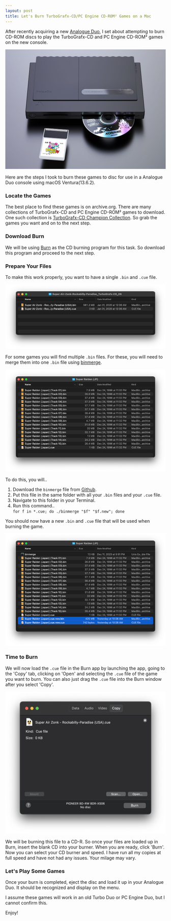 ```yaml
---
layout: post
title: Let's Burn TurboGrafx-CD/PC Engine CD-ROM² Games on a Mac
---
```


After recently acquiring a new [Analogue Duo](https://www.analogue.co/duo), I set about attempting to burn CD-ROM discs to play the TurboGrafx-CD and PC Engine CD-ROM² games on the new console.

<img src="/images/posts/23-12-20-analogue-duo.jpg" alt="An Analogue Duo console with a CD partially sticking out of the CD slot and a HuCard of Bomberman '94 placed in front of the HuCard slot." />

Here are the steps I took to burn these games to disc for use in a Analogue Duo console using macOS Ventura(13.6.2).

### Locate the Games

The best place to find these games is on archive.org. There are many collections of TurboGrafx-CD and PC Engine CD-ROM² games to download. One such collection is [TurboGrafx-CD Champion Collection](https://archive.org/details/turbografx-cd-champion-collection-updated). So grab the games you want and on to the next step.

### Download Burn

We will be using [Burn](https://burn-osx.sourceforge.io/Pages/English/home.html) as the CD burning program for this task. So download this program and proceed to the next step.

### Prepare Your Files

To make this work properly, you want to have a single `.bin` and `.cue` file.

<img src="/images/posts/23-12-20-game-folder.png" alt="A computer window showing a single .bin and .cue file for Super Air Zonk." />

For some games you will find multiple `.bin` files. For these, you will need to merge them into one `.bin` file using [binmerge](https://github.com/putnam/binmerge).

<img src="/images/posts/23-12-20-multiple-bin.png" alt="A computer window showing multiple .bin files and a single .cue file for Super Raiden." />

To do this, you will..

1. Download the `binmerge` file from [Github](https://github.com/putnam/binmerge).
2. Put this file in the same folder with all your `.bin` files and your `.cue` file.
3. Navigate to this folder in your Terminal.
4. Run this command..<br> `for f in *.cue; do ./binmerge "$f" "$f.new"; done`

You should now have a new `.bin` and `.cue` file that will be used when burning the game.

<img src="/images/posts/23-12-20-multiple-bin-result.png" alt="Mac folder showing multiple files including the newly created .bin and .cue files highlighted for Super Raiden." />

### Time to Burn

We will now load the `.cue` file in the Burn app by launching the app, going to the 'Copy' tab, clicking on 'Open' and selecting the `.cue` file of the game you want to burn. You can also just drag the `.cue` file into the Burn window after you select 'Copy'.

<img src="/images/posts/23-12-20-burn-screenshot.png" alt="The Burn app window with the .cue file for Super Air Zonk loaded and ready to burn." />

We will be burning this file to a CD-R. So once your files are loaded up in Burn, insert the blank CD into your burner. When you are ready, click 'Burn'. Now you can select your CD burner and speed. I have run all my copies at full speed and have not had any issues. Your milage may vary.

### Let's Play Some Games

Once your burn is completed, eject the disc and load it up in your Analogue Duo. It should be recognized and display on the menu.

I assume these games will work in an old Turbo Duo or PC Engine Duo, but I cannot confirm this.

Enjoy!

